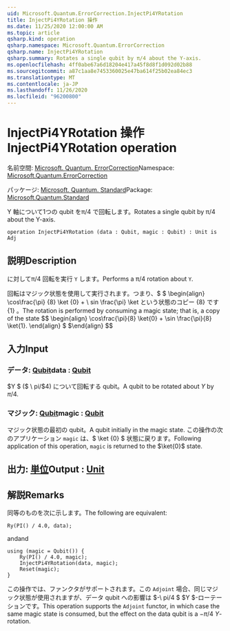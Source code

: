 ```yaml
---
uid: Microsoft.Quantum.ErrorCorrection.InjectPi4YRotation
title: InjectPi4YRotation 操作
ms.date: 11/25/2020 12:00:00 AM
ms.topic: article
qsharp.kind: operation
qsharp.namespace: Microsoft.Quantum.ErrorCorrection
qsharp.name: InjectPi4YRotation
qsharp.summary: Rotates a single qubit by π/4 about the Y-axis.
ms.openlocfilehash: 4ff0abe67a6d18204e417a45f8d8f1d092d02b88
ms.sourcegitcommit: a87c1aa8e7453360025e47ba614f25b02ea84ec3
ms.translationtype: MT
ms.contentlocale: ja-JP
ms.lasthandoff: 11/26/2020
ms.locfileid: "96200800"
---
```

# <a name="injectpi4yrotation-operation"></a><span data-ttu-id="8d52d-102">InjectPi4YRotation 操作</span><span class="sxs-lookup"><span data-stu-id="8d52d-102">InjectPi4YRotation operation</span></span>

<span data-ttu-id="8d52d-103">名前空間: [Microsoft. Quantum. ErrorCorrection](xref:Microsoft.Quantum.ErrorCorrection)</span><span class="sxs-lookup"><span data-stu-id="8d52d-103">Namespace: [Microsoft.Quantum.ErrorCorrection](xref:Microsoft.Quantum.ErrorCorrection)</span></span>

<span data-ttu-id="8d52d-104">パッケージ: [Microsoft. Quantum. Standard](https://nuget.org/packages/Microsoft.Quantum.Standard)</span><span class="sxs-lookup"><span data-stu-id="8d52d-104">Package: [Microsoft.Quantum.Standard](https://nuget.org/packages/Microsoft.Quantum.Standard)</span></span>


<span data-ttu-id="8d52d-105">Y 軸について1つの qubit をπ/4 で回転します。</span><span class="sxs-lookup"><span data-stu-id="8d52d-105">Rotates a single qubit by π/4 about the Y-axis.</span></span>

```qsharp
operation InjectPi4YRotation (data : Qubit, magic : Qubit) : Unit is Adj
```


## <a name="description"></a><span data-ttu-id="8d52d-106">説明</span><span class="sxs-lookup"><span data-stu-id="8d52d-106">Description</span></span>

<span data-ttu-id="8d52d-107">に対してπ/4 回転を実行 `Y` します。</span><span class="sxs-lookup"><span data-stu-id="8d52d-107">Performs a π/4 rotation about `Y`.</span></span>

<span data-ttu-id="8d52d-108">回転はマジック状態を使用して実行されます。つまり、$ $ \begin{align} \cos\frac{\pi} {8} \ket {0} + \ sin \frac{\pi} \ket という状態のコピー {8} です {1} 。</span><span class="sxs-lookup"><span data-stu-id="8d52d-108">The rotation is performed by consuming a magic state; that is, a copy of the state $$ \begin{align} \cos\frac{\pi}{8} \ket{0} + \sin \frac{\pi}{8} \ket{1}.</span></span>
<span data-ttu-id="8d52d-109">\end{align} $ $</span><span class="sxs-lookup"><span data-stu-id="8d52d-109">\end{align} $$</span></span>

## <a name="input"></a><span data-ttu-id="8d52d-110">入力</span><span class="sxs-lookup"><span data-stu-id="8d52d-110">Input</span></span>

### <a name="data--qubit"></a><span data-ttu-id="8d52d-111">データ: [Qubit](xref:microsoft.quantum.lang-ref.qubit)</span><span class="sxs-lookup"><span data-stu-id="8d52d-111">data : [Qubit](xref:microsoft.quantum.lang-ref.qubit)</span></span>

<span data-ttu-id="8d52d-112">$Y $ ($ \ pi/$4) について回転する qubit。</span><span class="sxs-lookup"><span data-stu-id="8d52d-112">A qubit to be rotated about $Y$ by $\pi / 4$.</span></span>


### <a name="magic--qubit"></a><span data-ttu-id="8d52d-113">マジック: [Qubit](xref:microsoft.quantum.lang-ref.qubit)</span><span class="sxs-lookup"><span data-stu-id="8d52d-113">magic : [Qubit](xref:microsoft.quantum.lang-ref.qubit)</span></span>

<span data-ttu-id="8d52d-114">マジック状態の最初の qubit。</span><span class="sxs-lookup"><span data-stu-id="8d52d-114">A qubit initially in the magic state.</span></span> <span data-ttu-id="8d52d-115">この操作の次のアプリケーション `magic` は、$ \ket {0} $ 状態に戻ります。</span><span class="sxs-lookup"><span data-stu-id="8d52d-115">Following application of this operation, `magic` is returned to the $\ket{0}$ state.</span></span>



## <a name="output--unit"></a><span data-ttu-id="8d52d-116">出力: [単位](xref:microsoft.quantum.lang-ref.unit)</span><span class="sxs-lookup"><span data-stu-id="8d52d-116">Output : [Unit](xref:microsoft.quantum.lang-ref.unit)</span></span>



## <a name="remarks"></a><span data-ttu-id="8d52d-117">解説</span><span class="sxs-lookup"><span data-stu-id="8d52d-117">Remarks</span></span>

<span data-ttu-id="8d52d-118">同等のものを次に示します。</span><span class="sxs-lookup"><span data-stu-id="8d52d-118">The following are equivalent:</span></span>

```qsharp
Ry(PI() / 4.0, data);
```

<span data-ttu-id="8d52d-119">and</span><span class="sxs-lookup"><span data-stu-id="8d52d-119">and</span></span>

```qsharp
using (magic = Qubit()) {
    Ry(PI() / 4.0, magic);
    InjectPi4YRotation(data, magic);
    Reset(magic);
}
```

<span data-ttu-id="8d52d-120">この操作では、ファンクタがサポートされます。この `Adjoint` 場合、同じマジック状態が使用されますが、データ qubit への影響は $-\ pi/4 $ $Y $-ローテーションです。</span><span class="sxs-lookup"><span data-stu-id="8d52d-120">This operation supports the `Adjoint` functor, in which case the same magic state is consumed, but the effect on the data qubit is a $-\pi/4$ $Y$-rotation.</span></span>